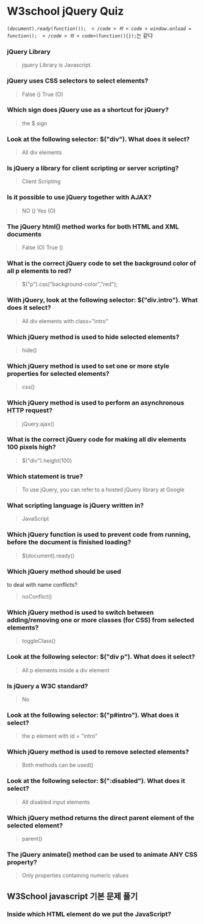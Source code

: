 # W3school jQuery Quiz
<code>$(document).ready(function(){});</code>와
<code>window.onload = function(){};</code>와
<code>$(function(){});</code>는 같다

### jQuery Library
> jquery Library is Javascript.

### jQuery uses CSS selectors to select elements?
> False ()
> True  (O)

### Which sign does jQuery use as a shortcut for jQuery?
> the $ sign

### Look at the following selector: $("div"). What does it select?
> All div elements

### Is jQuery a library for client scripting or server scripting?
> Client Scripting

### Is it possible to use jQuery together with AJAX?
> NO ()
> Yes (O)

### The jQuery html() method works for both HTML and XML documents
> False (O)
> True ()

### What is the correct jQuery code to set the background color of all p elements to red?
> $("p").css("background-color","red");

### With jQuery, look at the following selector: $("div.intro"). What does it select?
> All div elements with class="intro"

### Which jQuery method is used to hide selected elements?
> hide()

### Which jQuery method is used to set one or more style properties for selected elements?
> css()

### Which jQuery method is used to perform an asynchronous HTTP request?
> jQuery.ajax()

### What is the correct jQuery code for making all div elements 100 pixels high?
> $("div").height(100)

### Which statement is true?
> To use jQuery, you can refer to a hosted jQuery library at Google

### What scripting language is jQuery written in?
> JavaScript

### Which jQuery function is used to prevent code from running, before the document is finished loading?
> $(document).ready()


### Which jQuery method should be used
 to deal with name conflicts?
> noConflict()

### Which jQuery method is used to switch between adding/removing one or more classes (for CSS) from selected elements?
> toggleClass()

### Look at the following selector: $("div p"). What does it select?
> All p elements inside a div element

### Is jQuery a W3C standard?
> No

### Look at the following selector: $("p#intro"). What does it select?
> the p element with id = "intro"

### Which jQuery method is used to remove selected elements?
> Both methods can be used()

### Look at the following selector: $(":disabled"). What does it select?
> All disabled input elements

### Which jQuery method returns the direct parent element of the selected element?
> parent()

### The jQuery animate() method can be used to animate ANY CSS property?
> Only properties containing numeric values

## W3School javascript 기본 문제 풀기

### Inside which HTML element do we put the JavaScript?
> <script>

### What is the correct JavaScript syntax to change the content of the HTML element below?
<p id="demo">This is a demonstration.</p>  

> document.getElementById("demo").innerHTML="Hello World!";

### Where is the correct place to insert a JavaScript?
> Both the <head> section and the <body> section are correct 

### What is the correct syntax for referring to an external script called "xxx.js"?
> <script src="xxx.js">

### The external JavaScript file must contain the <script> tag.
> False (O)
> True ()

### How do you write "Hello World" in an alert box?
> alert("Hello World");

### How do you create a function in JavaScript?
> function myFunction()  

### How do you call a function named "myFunction"?
> myFunction()  

### How to write an IF statement in JavaScript?
> if (i == 5)  

### How to write an IF statement for executing some code if "i" is NOT equal to 5?
> if (i != 5)  

### How does a WHILE loop start?
> while (i <= 10)  

### How does a FOR loop start?
> for (i = 0; i <= 5; i++)  

### How can you add a comment in a JavaScript?
> //This is a comment

### How to insert a comment that has more than one line?
> /*This comment has<br>more than one line*/
> /와 *(별)을 사용

### What is the correct way to write a JavaScript array?
> var colors = ["red", "green", "blue"]  

### How do you round the number 7.25, to the nearest integer?
> Math.round(7.25)  

### How do you find the number with the highest value of x and y?
> Math.max(x, y)  

### What is the correct JavaScript syntax for opening a new window called "w2" ?
> w2 = window.open("http://www.w3schools.com");  

### JavaScript is the same as Java.
> False (O)
> True ()

### How can you detect the client's browser name?
> navigator.appName  

### Which event occurs when the user clicks on an HTML element?
> onClick

### How do you declare a JavaScript variable?
> var carName;  

### Which operator is used to assign a value to a variable?
> =

### What will the following code return: Boolean(10 > 9)
> true  

### Is JavaScript case-sensitive?
> Yes

============
  
## jQuery Selectors
- $("태그").메소드()
- $("#아이디").메소드()
- $(".클래스").메소드()
- $(this).메소드()

## jQuery Event
- jQuery click()
- jQuery dbclick()
- jQuery mouseenter()
- jQuery mouseleave()
- jQuery mousedown
- jQuery mouseup
- jQuery hover
- jQuery focus() and blur()

## jQuery Hide/Show
- jQuery hide()
- jQuery hide() and show()
- jQuery toggle
- jQuery hide()

## jQuery Fade
- jQuery fadeIn()
- jQuery fadeOut()
- jQuery fadeToggle()
- jQuery fadeTo()

## jQuery Slide
- jQuery slideDown()
- jQuery slideUp()
- jQuery slideToggle()

## jQuery Animate
- jQuery animate()

## jQuery Stop Animations
- jQuery stop() sliding
- jQuery stop() animation (with parameters)

## jQuery HTML Get Content and Attributes
- jQuery text(), html(), and val()
- jQuery text() and html()
- jQuery attr()

## jQuery HTML Add Elements/Content
- jQuery append()
- jQuery prepend()
- jQuery after() and before()
- jQuery after()

## jQuery HTML Remove Elements/Content
- jQuery remove()
- jQuery empty()

## jQuery Get and Set CSS Classes
- jQuery addClass()
- jQuery removeClass()
- jQuery toggleClass()

## jQuery css() Method
- jQuery css()

## jQuery Dimensions
- jQuery - return width() and height()
- jQuery - return innerWidth() and innerHeight()
- jQuery - return outerWidth() and outerHeight()
- jQuery - return outerWidth(true) and OuterHeight(true)
- jQuery - return width() and height() of document and window
- jQuery - set width() and height()

## jQuery Traversing Ancestors
- jQuery parent()
- jQuery parents()
- jQuery parentsUntil()

## jQuery Traversing Siblings
- jQuery siblings()
- jQuery next()
- jQuery nextAll()
- jQuery nextUntil()

## jQuery Traversing Filtering
- jQuery first()
- jQuery last()
- jQuery eq()
- jQuery filter()
- jQuery not()

## jQuery Filters
- Filter table
- Filter list
- Filter anything

## jQuery AJAX load() Method
- jQuery load()

## jQuery AJAX get() and post() Methods
- jQuery get()
- jQuery post()